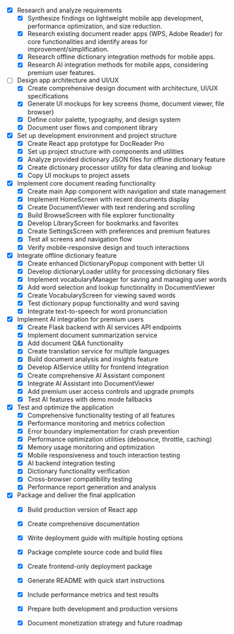 - [x] Research and analyze requirements
  - [x] Synthesize findings on lightweight mobile app development, performance optimization, and size reduction.
  - [x] Research existing document reader apps (WPS, Adobe Reader) for core functionalities and identify areas for improvement/simplification.
  - [x] Research offline dictionary integration methods for mobile apps.
  - [x] Research AI integration methods for mobile apps, considering premium user features.
- [ ] Design app architecture and UI/UX
  - [x] Create comprehensive design document with architecture, UI/UX specifications
  - [x] Generate UI mockups for key screens (home, document viewer, file browser)
  - [x] Define color palette, typography, and design system
  - [x] Document user flows and component library
- [x] Set up development environment and project structure
  - [x] Create React app prototype for DocReader Pro
  - [x] Set up project structure with components and utilities
  - [x] Analyze provided dictionary JSON files for offline dictionary feature
  - [x] Create dictionary processor utility for data cleaning and lookup
  - [x] Copy UI mockups to project assets
- [x] Implement core document reading functionality
  - [x] Create main App component with navigation and state management
  - [x] Implement HomeScreen with recent documents display
  - [x] Create DocumentViewer with text rendering and scrolling
  - [x] Build BrowseScreen with file explorer functionality
  - [x] Develop LibraryScreen for bookmarks and favorites
  - [x] Create SettingsScreen with preferences and premium features
  - [x] Test all screens and navigation flow
  - [x] Verify mobile-responsive design and touch interactions
- [x] Integrate offline dictionary feature
  - [x] Create enhanced DictionaryPopup component with better UI
  - [x] Develop dictionaryLoader utility for processing dictionary files
  - [x] Implement vocabularyManager for saving and managing user words
  - [x] Add word selection and lookup functionality in DocumentViewer
  - [x] Create VocabularyScreen for viewing saved words
  - [x] Test dictionary popup functionality and word saving
  - [x] Integrate text-to-speech for word pronunciation
- [x] Implement AI integration for premium users
  - [x] Create Flask backend with AI services API endpoints
  - [x] Implement document summarization service
  - [x] Add document Q&A functionality
  - [x] Create translation service for multiple languages
  - [x] Build document analysis and insights feature
  - [x] Develop AIService utility for frontend integration
  - [x] Create comprehensive AI Assistant component
  - [x] Integrate AI Assistant into DocumentViewer
  - [x] Add premium user access controls and upgrade prompts
  - [x] Test AI features with demo mode fallbacks
- [x] Test and optimize the application
  - [x] Comprehensive functionality testing of all features
  - [x] Performance monitoring and metrics collection
  - [x] Error boundary implementation for crash prevention
  - [x] Performance optimization utilities (debounce, throttle, caching)
  - [x] Memory usage monitoring and optimization
  - [x] Mobile responsiveness and touch interaction testing
  - [x] AI backend integration testing
  - [x] Dictionary functionality verification
  - [x] Cross-browser compatibility testing
  - [x] Performance report generation and analysis
- [x] Package and deliver the final application
  - [x] Build production version of React app
  - [x] Create comprehensive documentation
  - [x] Write deployment guide with multiple hosting options
  - [x] Package complete source code and build files
  - [x] Create frontend-only deployment package
  - [x] Generate README with quick start instructions
  - [x] Include performance metrics and test results
  - [x] Prepare both development and production versions
  - [x] Document monetization strategy and future roadmap

